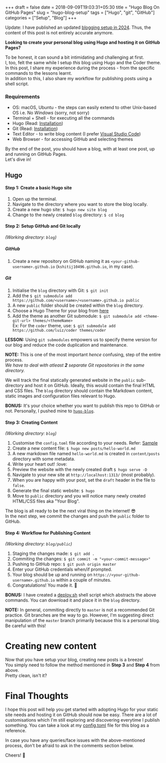 +++
draft = false
date = 2018-09-09T19:03:31+05:30
title = "Hugo Blog On GitHub Pages"
slug = "hugo-blog-setup"
tags = ["Hugo", "git", "GitHub"]
categories = ["Setup", "Blog"]
+++

Update: I have published an updated [blogging setup in 2024](https://kshitij10496.github.io/posts/blog-setup/). Thus, the content of this post is not entirely accurate anymore.

**Looking to create your personal blog using Hugo and hosting it on GitHub Pages?**  

To be honest, it can sound a bit intimidating and challenging at first.  
I, too, felt the same while I setup *this* blog using Hugo and the Coder theme.  
In this post, I share my experience during the process - from the specific commands to the lessons learnt.  
In addition to this, I also share my workflow for publishing posts using a shell script.  

### Requirements
- OS: macOS, Ubuntu - the steps can easily extend to other Unix-based OS i.e. No *Windows* (sorry, not sorry)
- Terminal + Shell - for executing all the commands
- Hugo (Read: [Installation](https://gohugo.io/getting-started/installing/))
- Git (Read: [Installation](https://www.atlassian.com/git/tutorials/install-git))
- Text Editor - to write blog content (I prefer [Visual Studio Code](https://code.visualstudio.com/download))
- Web Browser - for accessing GitHub and selecting themes

By the end of the post, you should have a blog, with at least one post, up and running on GitHub Pages.  
Let's dive in!

## Hugo

#### Step 1: Create a basic Hugo site
1. Open up the terminal.
2. Navigate to the directory where you want to store the blog locally.
3. Create a new hugo site: ```$ hugo new site blog```
4. Change to the newly created `blog` directory: ```$ cd blog```

#### Step 2: Setup GitHub and Git locally
*(Working directory: `blog`)*

##### GitHub
1. Create a new repository on GitHub naming it as `<your-github-username>.github.io`
(`kshitij10496.github.io`, in my case).

##### Git
1. Initialise the `blog` directory with Git: `$ git init`
2. Add the `$ git submodule add https://github.com/<username>/<username>.github.io public`
3. A new `public` folder should be created within the `blog` directory.
4. Choose a Hugo Theme for your blog from [here](https://themes.gohugo.io/)
5. Add the theme as another Git submodule: `$ git submodule add <theme-git-url> themes/<themeName>`  
Ex: For the `coder` theme, use: `$ git submodule add https://github.com/luiz/coder themes/coder`

**LESSON:** Using `git submodules` empowers us to specify theme version for our blog and reduce the code duplication and maintenance.

**NOTE:** This is one of the most important *hence* confusing, step of the entire process.    
*We have to deal with atleast **2** separate Git repositories in the same directory.*

We will track the final statically generated website in the `public` sub-directory and host it on GitHub. 
Ideally, this would contain the final HTML and CSS files. The `blog` directory should contain the Markdown content, 
static images and configuration files relevant to Hugo.

**BONUS:** It's your choice whether you want to publish this repo to GitHub or not. Personally, I pushed mine to [`hugo-blog`](https://github.com/kshitij10496/hugo-blog).

#### Step 3: Creating Content
*(Working directory: `blog`)*

1. Customise the `config.toml` file according to your needs. Refer: [Sample](https://gist.github.com/kshitij10496/1f6801be9c2e1d2e1ea9855b18b0bd82#file-config-toml)
2. Create a new content file: `$ hugo new posts/hello-world.md`
3. A new markdown file named `hello-world.md` is created in `content/posts` directory with some metadata.
4. Write your heart out! :love:
5. Preview the website with the newly created draft `$ hugo serve -D`
6. Navigate to your new site at `http://localhost:1313/` (most probably).
7. When you are happy with your post, set the `draft` header in the file to `false`.
8. Generate the final static website: `$ hugo`
9.  Move to `public` directory and you will notice many newly created HTML/CSS files aka "Your Blog".

The blog is all ready to be the next viral thing on the internet! :sunglasses:  
In the next step, we commit the changes and push the `public` folder to GitHub.

#### Step 4: Workflow for Publishing Content
*(Working directory: `blog/public`)*

1. Staging the changes made: `$ git add .`
2. Commiting the changes: `$ git commit -m "<your-commit-message>"`
3. Pushing to GitHub repo: `$ git push origin master`
4. Enter your GitHub credentials when/if prompted.
5. Your blog should be up and running on `https://<your-github-username>.github.io` within a couple of minutes.
6. Congratulations! You made it. :clap:

**BONUS:** I have created a [deploy.sh](https://gist.github.com/kshitij10496/7f1130979cae450ed0812cbd9d8dd7f4#file-deploy-sh) shell script which abstracts the above commands. You can download it and place it in the `blog` directory. 

**NOTE:** In general, commiting directly to `master` is not a recommended Git practice. Git branches are the way to go.
However, I'm suggesting direct manipulation of the `master` branch primarily because this is a personal blog.
Be careful with this!

# Creating new content

Now that you have setup your blog, creating new posts is a breeze!  
You simply need to follow the method mentioned in **Step 3** and **Step 4** from above.  
Pretty clean, isn't it?

# Final Thoughts

I hope this post will help you get started with adopting Hugo for your static site needs and hosting it on GitHub should now be easy.
There are a lot of customisations which I'm still exploring and discovering everytime I publish something.
You can take a look at my [config.toml](https://github.com/kshitij10496/hugo-blog/blob/master/config.toml) file for this blog as a reference.

In case you have any queries/face issues with the above-mentioned process, don't be afraid to ask in the comments section below.  

Cheers! :beer:
